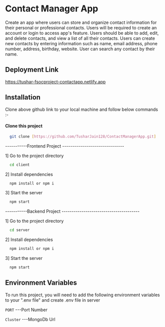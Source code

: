 # Contact Manager App


Create an app where users can store and organize contact information for their personal or professional contacts. Users will be required to create an account or login to access app's feature. Users should be able to add, edit, and delete contacts, and view a list of all their contacts. Users can create new contacts by entering information such as name, email address, phone number, address, birthday, website. User can search any contact by their name.

## Deployment Link
https://tushar-fsocproject-contactapp.netlify.app

## Installation

Clone above github link to your local machine and follow below commands :-

#### Clone this project
```bash
  git clone [https://github.com/TusharJain128/ContactManagerApp.git]
```

-----------Frontend Project -------------------------------

1]  Go to the project directory

```bash
  cd client
```

2] Install dependencies

```bash
  npm install or npm i
```

3] Start the server

```bash
  npm start
```

-----------Backend Project ---------------------------------------

1]  Go to the project directory

```bash
  cd server
```

2] Install dependencies

```bash
  npm install or npm i
```

3] Start the server

```bash
  npm start
```

## Environment Variables

To run this project, you will need to add the following environment variables to  your ".env file" and create .env file in server

`PORT` ---Port Number

`Cluster` ---MongoDb Url


